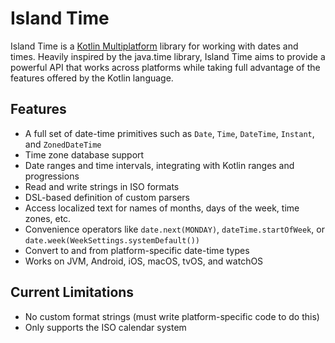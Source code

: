 # Island Time

Island Time is a [Kotlin Multiplatform](https://kotlinlang.org/docs/reference/multiplatform.html) library for working
with dates and times. Heavily inspired by the java.time library, Island Time aims to provide a powerful API that works
across platforms while taking full advantage of the features offered by the Kotlin language.

## Features

- A full set of date-time primitives such as `Date`, `Time`, `DateTime`, `Instant`, and `ZonedDateTime`
- Time zone database support
- Date ranges and time intervals, integrating with Kotlin ranges and progressions
- Read and write strings in ISO formats
- DSL-based definition of custom parsers
- Access localized text for names of months, days of the week, time zones, etc.
- Convenience operators like `date.next(MONDAY)`, `dateTime.startOfWeek`, or `date.week(WeekSettings.systemDefault())`
- Convert to and from platform-specific date-time types
- Works on JVM, Android, iOS, macOS, tvOS, and watchOS

## Current Limitations
- No custom format strings (must write platform-specific code to do this)
- Only supports the ISO calendar system